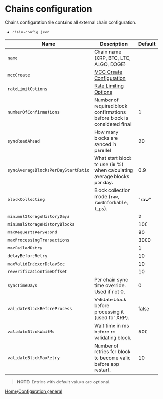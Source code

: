 # Chains configuration

Chains configuration file contains all external chain configuration.

- `chain-config.json`

| Name                          | Description                                                             | Default |
| ----------------------------- | ----------------------------------------------------------------------- | ------- |
| `name`                        | Chain name (XRP, BTC, LTC, ALGO, DOGE)                                  |         |
| `mccCreate`                   | [MCC Create Configuration](./json/json-MCCCreateConfiguration.md)       |         |
| `rateLimitOptions`            | [Rate Limiting Options](./json/json-RateLimitingOptions.md)             |         |
| `numberOfConfirmations`       | Number of required block confirmations before block is considered final | 1       |
| `syncReadAhead`               | How many blocks are synced in parallel                                  | 20      |
| `syncAverageBlocksPerDayStartRatio`| What start block to use (in %) when calculating average blocks per day.| 0.9      |
| `blockCollecting`             | Block collection mode (`raw`, `rawUnforkable`, `tips`).                 | "raw"   |
| `minimalStorageHistoryDays`   |                                                                         | 2       |
| `minimalStorageHistoryBlocks` |                                                                         | 100     |
| `maxRequestsPerSecond`        |                                                                         | 80      |
| `maxProcessingTransactions`   |                                                                         | 3000    |
| `maxFailedRetry`              |                                                                         | 1       |
| `delayBeforeRetry`            |                                                                         | 10      |
| `maxValidIndexerDelaySec`     |                                                                         | 10      |
| `reverificationTimeOffset`    |                                                                         | 10      |
| `syncTimeDays`                | Per chain sync time override. Used if not 0.                            | 0       |
| `validateBlockBeforeProcess`  | Validate block before processing it (used for XRP).                     | false   |
| `validateBlockWaitMs`         | Wait time in ms before re-validating block.                             | 500     |
| `validateBlockMaxRetry`       | Number of retries for block to become valid before app restart.         | 10      |

> **NOTE:**
> Entries with default values are optional.

[Home](../README.md)/[Configuration general](./config-general.md)
